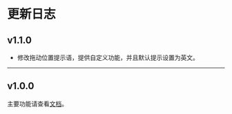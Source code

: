 # 更新日志

## v1.1.0
- 修改拖动位置提示语，提供自定义功能，并且默认提示设置为英文。

----
## v1.0.0
主要功能请查看<a href="./README.md">文档</a>。